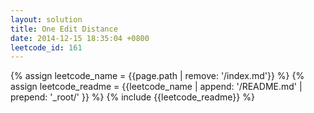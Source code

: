 ```yaml
---
layout: solution
title: One Edit Distance
date: 2014-12-15 18:35:04 +0800
leetcode_id: 161
---
```

{% assign leetcode_name = {{page.path | remove: '/index.md'}}  %}
{% assign leetcode_readme = {{leetcode_name | append: '/README.md' | prepend: '_root/' }}  %}
{% include {{leetcode_readme}} %}
